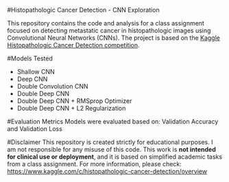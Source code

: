 #Histopathologic Cancer Detection - CNN Exploration

This repository contains the code and analysis for a class assignment focused on detecting metastatic cancer in histopathologic images using Convolutional Neural Networks (CNNs). The project is based on the [Kaggle Histopathologic Cancer Detection competition](https://www.kaggle.com/competitions/histopathologic-cancer-detection).

#Models Tested

- Shallow CNN
- Deep CNN
- Double Convolution CNN
- Double Deep CNN
- Double Deep CNN + RMSprop Optimizer
- Double Deep CNN + L2 Regularization

#Evaluation Metrics
Models were evaluated based on: Validation Accuracy and Validation Loss

#Disclaimer
This repository is created strictly for educational purposes. I am not responsible for any misuse of this code. This work is **not intended for clinical use or deployment**, and it is based on simplified academic tasks from a class assignment. For more information, please check: https://www.kaggle.com/c/histopathologic-cancer-detection/overview
